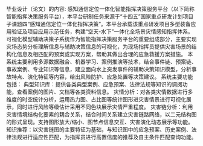 毕业设计（论文）的内容:
感知通信定位一体化智能指挥决策服务平台（以下简称智能指挥决策服务平台），本平台研制任务来源于“十四五”国家重点研发计划项目子课题四“感知通信定位一体化指挥决策”。本平台承载该重点研发项目多型装备应用验证及项目应用示范任务，构建“空天-水下”一体化全场景灾情感知指挥体系。
可视化模型辅助决策子系统作为智能指挥决策服务平台的重要组成部分，主要实现灾场态势分析理解信息与辅助决策信息的可视化，为现场指挥员提供灾害场景的结构化信息及相匹配的预案或实现方案，帮助其做出合理的应急救援方案措施。
本系统主要利用多源数据融合、机器学习、案例推演等技术，结合事件链、预案链、事故案例、专业知识等信息，建立面向水上突发事件的辅助决策知识模型，分析事故特点、演化特征等内容，给出风险防护、应急处置等决策建议。
系统主要功能包括：
典型知识库：提供各类典型案例、应急预案、法律法规等知识的调阅功能，查看案例的图片、文档等各类资料信息。
灾情分析：对各类灾情数据进行多维度的时空统计分析，运用热力图、占比图等统计图形进灾害情景进行可视化展示，同时进行风险等级估计采用不同色块展示灾情严重程度。
灾害链分析：利用灾害情境结构化要素的耦合关系，结合时间关系建立灾害链路网络，以二元结构图的形式呈现。支持图形放大/缩小、图节点信息交互、灾害演化动态展示等功能。
知识推荐：以灾害链图的主要特征为基础，与知识图中的应急预案、历史案例、法律法规进行适应性匹配，为指挥员进行高置信度的推荐及自主条件匹配查询功能。